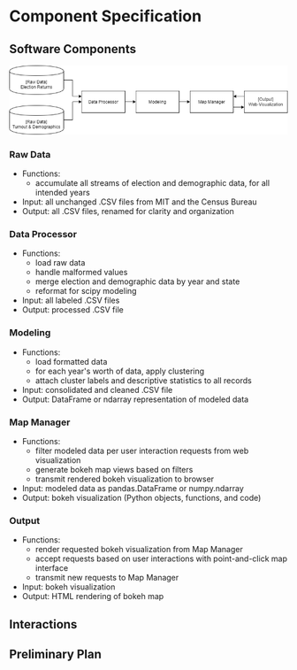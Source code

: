 # Component Specification

## Software Components
![](components.png)

### Raw Data
- Functions: 
    - accumulate all streams of election and demographic data, for all intended years
- Input: all unchanged .CSV files from MIT and the Census Bureau
- Output: all .CSV files, renamed for clarity and organization
### Data Processor
- Functions: 
    - load raw data
    - handle malformed values
    - merge election and demographic data by year and state
    - reformat for scipy modeling 
- Input: all labeled .CSV files
- Output: processed .CSV file
### Modeling
- Functions: 
    - load formatted data
    - for each year's worth of data, apply clustering
    - attach cluster labels and descriptive statistics to all records
- Input: consolidated and cleaned .CSV file
- Output: DataFrame or ndarray representation of modeled data 
### Map Manager
- Functions: 
    - filter modeled data per user interaction requests from web visualization
    - generate bokeh map views based on filters
    - transmit rendered bokeh visualization to browser
- Input: modeled data as pandas.DataFrame or numpy.ndarray
- Output: bokeh visualization (Python objects, functions, and code) 
### Output
- Functions:
    - render requested bokeh visualization from Map Manager
    - accept requests based on user interactions with point-and-click map interface
    - transmit new requests to Map Manager
- Input: bokeh visualization
- Output: HTML rendering of bokeh map 

## Interactions

## Preliminary Plan 
